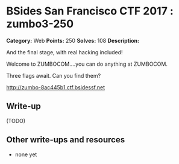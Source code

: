 # BSides San Francisco CTF 2017 : zumbo3-250

**Category:** Web
**Points:** 250
**Solves:** 108
**Description:**

And the final stage, with real hacking included!

Welcome to ZUMBOCOM....you can do anything at ZUMBOCOM.

Three flags await. Can you find them?

<http://zumbo-8ac445b1.ctf.bsidessf.net>

## Write-up

(TODO)

## Other write-ups and resources

* none yet
